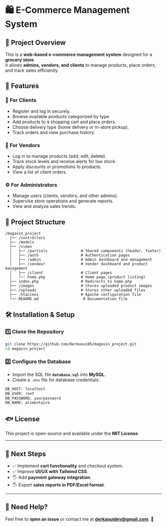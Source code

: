 # 🛍️ E-Commerce Management System

## 📌 Project Overview
This is a **web-based e-commerce management system** designed for a **grocery store**.  
It allows **admins, vendors, and clients** to manage products, place orders, and track sales efficiently.

## 🚀 Features

### 🎯 **For Clients**
- Register and log in securely.
- Browse available products categorized by type.
- Add products to a shopping cart and place orders.
- Choose delivery type (home delivery or in-store pickup).
- Track orders and view purchase history.

### 🏩 **For Vendors**
- Log in to manage products (add, edit, delete).
- Track stock levels and receive alerts for low stock.
- Apply discounts or promotions to products.
- View a list of client orders.

### ⚙️ **For Administrators**
- Manage users (clients, vendors, and other admins).
- Supervise store operations and generate reports.
- View and analyze sales trends.

## 📂 Project Structure

```
/magasin_project
  ├── /controllers
  ├── /models
  ├── /views
  │   ├── /partials               # Shared components (header, footer)
  │   ├── /auth                   # Authentication pages
  │   ├── /admin                  # Admin dashboard and management
  │   ├── /vendeur                # Vendor dashboard and product management
  │   ├── /client                 # Client pages
  │   └── home.php                # Home page (product listing)
  ├── index.php                   # Redirects to home.php
  ├── /images                     # Stores uploaded product images
  ├── /uploads                    # Stores other uploaded files
  ├── .htaccess                   # Apache configuration file
  └── README.md                    # Documentation file
```

## 🛠️ Installation & Setup

### 1️⃣ **Clone the Repository**
```sh
git clone https://github.com/Derkaoui05/magasin_project.git
cd magasin_project
```

### 2️⃣ **Configure the Database**
- Import the SQL file **`database.sql`** into **MySQL**.
- Create a `.env` file for database credentials:
```sh
DB_HOST: localhost
DB_USER: root
DB_PASSWORD: yourpassword
DB_NAME: alimentaire
```

## 🐟 License
This project is open-source and available under the **MIT License**.

---

## 🎯 Next Steps
- ✅ Implement **cart functionality** and checkout system.
- ✅ Improve **UI/UX with Tailwind CSS**.
- 🖐️ Add **payment gateway integration**.
- 🖐️ Export **sales reports in PDF/Excel format**.

---

## 💌 Need Help?
Feel free to **open an issue** or contact me at **derkaouidev@gmail.com**. 🚀

